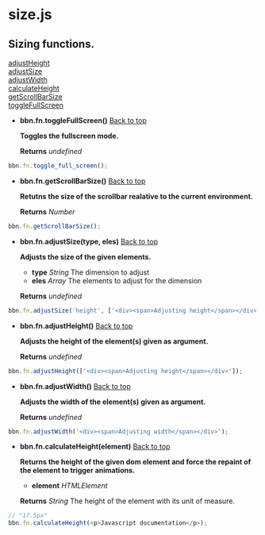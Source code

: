 # size.js

## Sizing functions.

<a name="bbn_top"></a>[adjustHeight](#adjustHeight)  
[adjustSize](#adjustSize)  
[adjustWidth](#adjustWidth)  
[calculateHeight](#calculateHeight)  
[getScrollBarSize](#getScrollBarSize)  
[toggleFullScreen](#toggleFullScreen)  


- <a name="toggleFullScreen"></a>**bbn.fn.toggleFullScreen()** [Back to top](#bbn_top)

  __Toggles the fullscreen mode.__


  __Returns__ _undefined_ 


```javascript
bbn.fn.toggle_full_screen();
```

- <a name="getScrollBarSize"></a>**bbn.fn.getScrollBarSize()** [Back to top](#bbn_top)

  __Retutns the size of the scrollbar realative to the current environment.__


  __Returns__ _Number_ 


```javascript
bbn.fn.getScrollBarSize();
```

- <a name="adjustSize"></a>**bbn.fn.adjustSize(type, eles)** [Back to top](#bbn_top)

  __Adjusts the size of the given elements.__

  * __type__ _String_ The dimension to adjust
  * __eles__ _Array_ The elements to adjust for the dimension

  __Returns__ _undefined_ 


```javascript
bbn.fn.adjustSize('height', ['<div><span>Adjusting height</span></div>']);
```

- <a name="adjustHeight"></a>**bbn.fn.adjustHeight()** [Back to top](#bbn_top)

  __Adjusts the height of the element(s) given as argument.__


  __Returns__ _undefined_ 


```javascript
bbn.fn.adjustHeight(['<div><span>Adjusting height</span></div>']);
```

- <a name="adjustWidth"></a>**bbn.fn.adjustWidth()** [Back to top](#bbn_top)

  __Adjusts the width of the element(s) given as argument.__


  __Returns__ _undefined_ 


```javascript
bbn.fn.adjustWidth('<div><span>Adjusting width</span></div>');
```

- <a name="calculateHeight"></a>**bbn.fn.calculateHeight(element)** [Back to top](#bbn_top)

  __Returns the height of the given dom element and force the repaint of the element to trigger animations.__

  * __element__ _HTMLElement_ 

  __Returns__ _String_ The height of the element with its unit of measure.


```javascript
// "17.5px"
bbn.fn.calculateHeight(<p>Javascript documentation</p>);
```